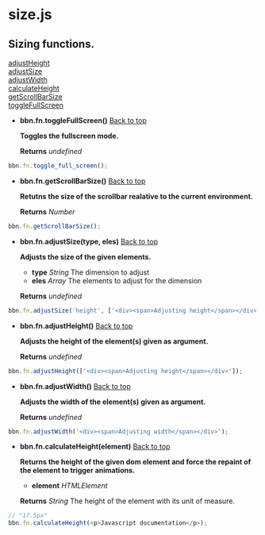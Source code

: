 # size.js

## Sizing functions.

<a name="bbn_top"></a>[adjustHeight](#adjustHeight)  
[adjustSize](#adjustSize)  
[adjustWidth](#adjustWidth)  
[calculateHeight](#calculateHeight)  
[getScrollBarSize](#getScrollBarSize)  
[toggleFullScreen](#toggleFullScreen)  


- <a name="toggleFullScreen"></a>**bbn.fn.toggleFullScreen()** [Back to top](#bbn_top)

  __Toggles the fullscreen mode.__


  __Returns__ _undefined_ 


```javascript
bbn.fn.toggle_full_screen();
```

- <a name="getScrollBarSize"></a>**bbn.fn.getScrollBarSize()** [Back to top](#bbn_top)

  __Retutns the size of the scrollbar realative to the current environment.__


  __Returns__ _Number_ 


```javascript
bbn.fn.getScrollBarSize();
```

- <a name="adjustSize"></a>**bbn.fn.adjustSize(type, eles)** [Back to top](#bbn_top)

  __Adjusts the size of the given elements.__

  * __type__ _String_ The dimension to adjust
  * __eles__ _Array_ The elements to adjust for the dimension

  __Returns__ _undefined_ 


```javascript
bbn.fn.adjustSize('height', ['<div><span>Adjusting height</span></div>']);
```

- <a name="adjustHeight"></a>**bbn.fn.adjustHeight()** [Back to top](#bbn_top)

  __Adjusts the height of the element(s) given as argument.__


  __Returns__ _undefined_ 


```javascript
bbn.fn.adjustHeight(['<div><span>Adjusting height</span></div>']);
```

- <a name="adjustWidth"></a>**bbn.fn.adjustWidth()** [Back to top](#bbn_top)

  __Adjusts the width of the element(s) given as argument.__


  __Returns__ _undefined_ 


```javascript
bbn.fn.adjustWidth('<div><span>Adjusting width</span></div>');
```

- <a name="calculateHeight"></a>**bbn.fn.calculateHeight(element)** [Back to top](#bbn_top)

  __Returns the height of the given dom element and force the repaint of the element to trigger animations.__

  * __element__ _HTMLElement_ 

  __Returns__ _String_ The height of the element with its unit of measure.


```javascript
// "17.5px"
bbn.fn.calculateHeight(<p>Javascript documentation</p>);
```